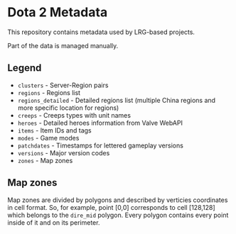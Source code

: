 # Dota 2 Metadata

This repository contains metadata used by LRG-based projects.

Part of the data is managed manually.

## Legend

- `clusters` - Server-Region pairs
- `regions` - Regions list
- `regions_detailed` - Detailed regions list (multiple China regions and more specific location for regions)
- `creeps` - Creeps types with unit names
- `heroes` - Detailed heroes information from Valve WebAPI
- `items` - Item IDs and tags
- `modes` - Game modes
- `patchdates` - Timestamps for lettered gameplay versions
- `versions` - Major version codes
- `zones` - Map zones

## Map zones

Map zones are divided by polygons and described by verticies coordinates in cell format. So, for example, point [0,0] corresponds to cell [128,128] which belongs to the `dire_mid` polygon. Every polygon contains every point inside of it and on its perimeter.
